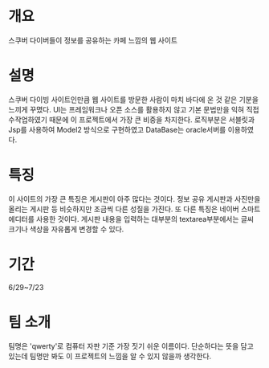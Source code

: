 # 개요
스쿠버 다이버들이 정보를 공유하는 카페 느낌의 웹 사이트

# 설명
스쿠버 다이빙 사이트인만큼 웹 사이트를 방문한 사람이 마치 바다에 온 것 같은 기분을 느끼게 꾸몄다.
UI는 프레임워크나 오픈 소스를 활용하지 않고 기본 문법만을 익혀 직접 수작업하였기 때문에 
이 프로젝트에서 가장 큰 비중을 차지한다. 로직부분은 서블릿과 Jsp를 사용하여 Model2 방식으로 구현하였고 
DataBase는 oracle서버를 이용하였다. 

# 특징
이 사이트의 가장 큰 특징은 게시판이 아주 많다는 것이다. 정보 공유 게시판과
사진만을 올리는 게시판 등 비슷하지만 조금씩 다른 성질을 가진다. 또 다른 특징은
네이버 스마트 에디터를 사용한 것이다. 게시판 내용을 입력하는
대부분의 textarea부분에서는 글씨 크기나 색상을 자유롭게 변경할 수 있다.

# 기간
6/29~7/23

# 팀 소개
팀명은 'qwerty'로 컴퓨터 자판 기준 가장 짓기 쉬운 이름이다. 
단순하다는 뜻을 담고 있는데 팀명만 봐도 이 프로젝트의 느낌을 알 수 있지 않을까 생각한다.

